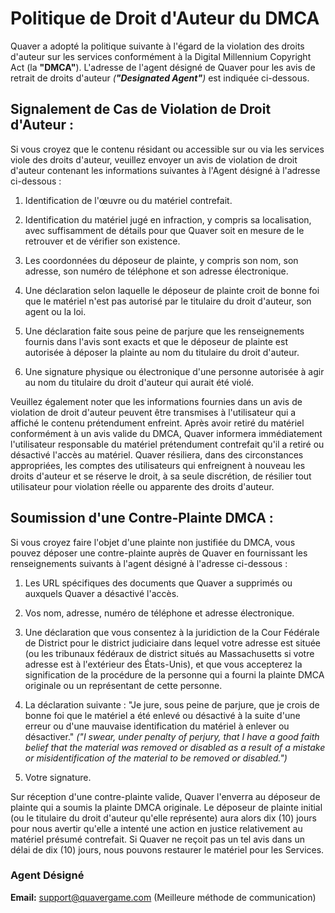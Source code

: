 # Politique de Droit d'Auteur du DMCA

Quaver a adopté la politique suivante à l'égard de la violation des droits d'auteur sur les services conformément à la Digital Millennium Copyright Act (la **"DMCA"**). L'adresse de l'agent désigné de Quaver pour les avis de retrait de droits d'auteur *(**"Designated Agent"**)* est indiquée ci-dessous.

## Signalement de Cas de Violation de Droit d'Auteur :

Si vous croyez que le contenu résidant ou accessible sur ou via les services viole des droits d'auteur, veuillez envoyer un avis de violation de droit d'auteur contenant les informations suivantes à l'Agent désigné à l'adresse ci-dessous :

1. Identification de l'œuvre ou du matériel contrefait.

2. Identification du matériel jugé en infraction, y compris sa localisation, avec suffisamment de détails pour que Quaver soit en mesure de le retrouver et de vérifier son existence.

3. Les coordonnées du déposeur de plainte, y compris son nom, son adresse, son numéro de téléphone et son adresse électronique.

4. Une déclaration selon laquelle le déposeur de plainte croit de bonne foi que le matériel n'est pas autorisé par le titulaire du droit d'auteur, son agent ou la loi.

5. Une déclaration faite sous peine de parjure que les renseignements fournis dans l'avis sont exacts et que le déposeur de plainte est autorisée à déposer la plainte au nom du titulaire du droit d'auteur.

6. Une signature physique ou électronique d'une personne autorisée à agir au nom du titulaire du droit d'auteur qui aurait été violé.

Veuillez également noter que les informations fournies dans un avis de violation de droit d'auteur peuvent être transmises à l'utilisateur qui a affiché le contenu prétendument enfreint. Après avoir retiré du matériel conformément à un avis valide du DMCA, Quaver informera immédiatement l'utilisateur responsable du matériel prétendument contrefait qu'il a retiré ou désactivé l'accès au matériel. Quaver résiliera, dans des circonstances appropriées, les comptes des utilisateurs qui enfreignent à nouveau les droits d'auteur et se réserve le droit, à sa seule discrétion, de résilier tout utilisateur pour violation réelle ou apparente des droits d'auteur.

## Soumission d'une Contre-Plainte DMCA :

Si vous croyez faire l'objet d'une plainte non justifiée du DMCA, vous pouvez déposer une contre-plainte auprès de Quaver en fournissant les renseignements suivants à l'agent désigné à l'adresse ci-dessous :

1. Les URL spécifiques des documents que Quaver a supprimés ou auxquels Quaver a désactivé l'accès.

2. Vos nom, adresse, numéro de téléphone et adresse électronique.

3. Une déclaration que vous consentez à la juridiction de la Cour Fédérale de District pour le district judiciaire dans lequel votre adresse est située (ou les tribunaux fédéraux de district situés au Massachusetts si votre adresse est à l'extérieur des États-Unis), et que vous accepterez la signification de la procédure de la personne qui a fourni la plainte DMCA originale ou un représentant de cette personne.

4. La déclaration suivante : "Je jure, sous peine de parjure, que je crois de bonne foi que le matériel a été enlevé ou désactivé à la suite d'une erreur ou d'une mauvaise identification du matériel à enlever ou désactiver." *("I swear, under penalty of perjury, that I have a good faith belief that the material was removed or disabled as a result of a mistake or misidentification of the material to be removed or disabled.")*

5. Votre signature.

Sur réception d'une contre-plainte valide, Quaver l'enverra au déposeur de plainte qui a soumis la plainte DMCA originale. Le déposeur de plainte initial (ou le titulaire du droit d'auteur qu'elle représente) aura alors dix (10) jours pour nous avertir qu'elle a intenté une action en justice relativement au matériel présumé contrefait. Si Quaver ne reçoit pas un tel avis dans un délai de dix (10) jours, nous pouvons restaurer le matériel pour les Services.

### Agent Désigné

**Email:** support@quavergame.com (Meilleure méthode de communication)